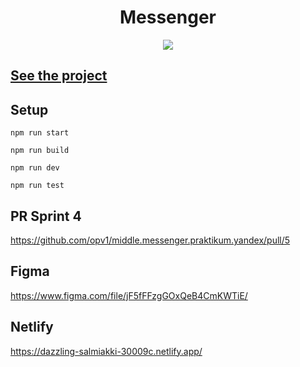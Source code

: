 <h1 align="center">Messenger</h1>
<p align="center">
  <img src="https://img.shields.io/badge/made%20by-opv1-blue.svg">
</p>

## [See the project](https://dazzling-salmiakki-30009c.netlify.app)

## Setup

```
npm run start
```

```
npm run build
```

```
npm run dev
```

```
npm run test
```

## PR Sprint 4

https://github.com/opv1/middle.messenger.praktikum.yandex/pull/5

## Figma

https://www.figma.com/file/jF5fFFzgGOxQeB4CmKWTiE/

## Netlify

https://dazzling-salmiakki-30009c.netlify.app/
